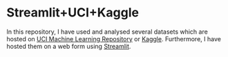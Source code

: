 # Streamlit+UCI+Kaggle
In this repository, I have used and analysed several datasets which are hosted on [UCI Machine Learning Repository](https://archive.ics.uci.edu/ml/index.php) or [Kaggle](https://www.kaggle.com).
Furthermore, I have hosted them on a web form using [Streamlit](https://www.streamlit.io).
